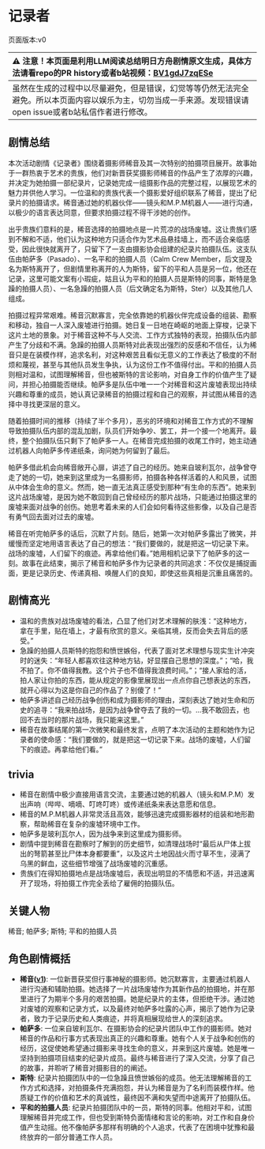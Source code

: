 # 记录者
页面版本:v0
 

| :warning: 注意！本页面是利用LLM阅读总结明日方舟剧情原文生成，具体方法请看repo的PR history或者b站视频：[BV1gdJ7zqESe](https://www.bilibili.com/video/BV1gdJ7zqESe/)         |
|:----------------------------|
| 虽然在生成的过程中以尽量避免，但是错误，幻觉等等仍然无法完全避免。所以本页面内容以娱乐为主，切勿当成一手来源。发现错误请open issue或者b站私信作者进行修改。|



## 剧情总结
本次活动剧情《记录者》围绕着摄影师稀音及其一次特别的拍摄项目展开。故事始于一群热衷于艺术的贵族，他们对新晋获奖摄影师稀音的作品产生了浓厚的兴趣，并决定为她拍摄一部纪录片，记录她完成一组摄影作品的完整过程，以展现艺术的魅力并供他人学习。一位温和的贵族代表一个摄影爱好组织联系了稀音，提出了纪录片的拍摄请求。稀音通过她的机器伙伴——镜头和M.P.M机器人——进行沟通，以极少的语言表达同意，但要求拍摄过程不得干涉她的创作。

出乎贵族们意料的是，稀音选择的拍摄地点是一片荒凉的战场废墟。这让贵族们感到不解和不适，他们认为这种地方只适合作为艺术品悬挂墙上，而不适合亲临感受，因此很快就离开了，只留下了一支由摄影协会组建的纪录片拍摄队伍。这支队伍由帕萨多（Pasado）、一名平和的拍摄人员（Calm Crew Member，后文提及名为斯特离开了，但剧情里称离开的人为斯特，留下的平和人员是另一位，他还在记录，这里可能文案有小瑕疵，姑且认为平和的拍摄人员是斯特的同事，斯特是急躁的拍摄人员）、一名急躁的拍摄人员（后文确定名为斯特，Ster）以及其他几人组成。

拍摄过程异常艰难。稀音沉默寡言，完全依靠她的机器伙伴完成设备的组装、勘察和移动，独自一人深入废墟进行拍摄。她日复一日地在崎岖的地面上穿梭，记录下这片土地的景象。对于稀音这种不与人交流、工作方式独特的表现，拍摄队伍内部产生了分歧和不满。急躁的拍摄人员斯特对此表现出强烈的反感和不信任，认为稀音只是在装模作样，追求名利，对这种艰苦且看似无意义的工作表达了极度的不耐烦和蔑视，甚至与其他队员发生争执，认为这份工作不值得付出。平和的拍摄人员则相对温和，试图理解稀音，但也被斯特的言论影响，对自身工作的价值产生了疑问，并担心拍摄能否继续。帕萨多是队伍中唯一一个对稀音和这片废墟表现出持续兴趣和尊重的成员，她认真记录稀音的拍摄过程和自己的观察，并试图从稀音的选择中寻找更深层的意义。

随着拍摄时间的推移（持续了半个多月），恶劣的环境和对稀音工作方式的不理解导致拍摄队伍内部的混乱加剧，队员们开始争吵、罢工，并一个接一个地离开。最终，整个拍摄队伍只剩下了帕萨多一人。在稀音完成拍摄的收尾工作时，她主动通过机器人向帕萨多传递纸条，询问她为何留到了最后。

帕萨多借此机会向稀音敞开心扉，讲述了自己的经历。她来自玻利瓦尔，战争曾夺走了她的一切，她来到这里成为一名摄影师，拍摄各种各样活着的人和风景，试图从中体会生命的意义。然而，她一直无法真正感受到那种“有生命的东西”。她来到这片战场废墟，是因为她不敢回到自己曾经经历的那片战场，只能通过拍摄这里的废墟来面对战争的创伤。她思考着未来的人们会如何看待这些影像，以及自己是否有勇气回去面对过去的废墟。

稀音在听完帕萨多的话后，沉默了片刻。随后，她第一次对帕萨多露出了微笑，并缓慢而坚定地用语言表达了自己的想法：“我们要做的，就是把这一切记录下来。战场的废墟，人们留下的痕迹。再拿给他们看。”她用相机记录下了帕萨多的这一刻。故事在此结束，揭示了稀音和帕萨多作为记录者的共同追求：不仅仅是捕捉画面，更是记录历史、传递真相、唤醒人们的良知，即使这些真相是沉重且痛苦的。
## 剧情高光
*   温和的贵族对战场废墟的看法，凸显了他们对艺术理解的肤浅：“这种地方，拿在手里，贴在墙上，才最有欣赏的意义。亲临其境，反而会失去背后的感受。”
*   急躁的拍摄人员斯特的抱怨和愤世嫉俗，代表了面对艺术理想与现实生计冲突时的迷失：“年轻人都喜欢往这种地方钻，好显摆自己思想的深度。”；“哈，我不拍了。你不值得我教。这个片子也不值得我浪费时间。”；“接人家给的活，拍人家让你拍的东西，能从规定的影像里展现出一点点你自己想表达的东西，就开心得以为这是你自己的作品了？别傻了！”
*   帕萨多讲述自己经历战争创伤和成为摄影师的理由，深刻表达了她对生命和历史的追寻：“我来拍战场，是因为战争曾夺去了我的一切。...我不敢回去，也回不去当时的那片战场，我只能来这里。”
*   稀音在故事结尾的第一次微笑和最终发言，点明了本次活动的主题和她作为记录者的使命感：“我们要做的，就是把这一切记录下来。战场的废墟，人们留下的痕迹。再拿给他们看。”
## trivia
*   稀音在剧情中极少直接用语言交流，主要通过她的机器人（镜头和M.P.M）发出声响（哔哔、嘀嘀、叮咚叮咚）或传递纸条来表达意愿和信息。
*   稀音的M.P.M机器人非常灵活且高效，能够迅速完成摄影器材的组装和地形勘察，帮助稀音在复杂的废墟环境中工作。
*   帕萨多是玻利瓦尔人，因为战争来到这里成为摄影师。
*   剧情中提到稀音在勘察时了解到的历史细节，如清理战场时“最后从尸体上拔出的弩箭甚至比尸体本身都要重”，以及这片土地因战火而寸草不生，浸满了乌黑的鲜血，这些细节增强了战场废墟的沉重感。
*   贵族们在得知拍摄地点是战场废墟后，表现出明显的不情愿和不适，并迅速离开了现场，将拍摄工作完全丢给了雇佣的拍摄队伍。
## 关键人物
稀音; 帕萨多; 斯特; 平和的拍摄人员
## 角色剧情概括
-   **稀音([v1](../chars/char_336_folivo.md))**: 一位新晋获奖但行事神秘的摄影师。她沉默寡言，主要通过机器人进行沟通和辅助拍摄。她选择了一片战场废墟作为其新作品的拍摄地，并在那里进行了为期半个多月的艰苦拍摄。她是纪录片的主体，但拒绝干涉。通过她对废墟的观察和记录方式，以及最终对帕萨多吐露的心声，揭示了她作为记录者，致力于记录历史和人类痕迹，并将真相展现给世人的深刻追求。
-   **帕萨多**: 一位来自玻利瓦尔、在摄影协会的纪录片团队中工作的摄影师。她对稀音的作品和行事方式表现出真正的兴趣和尊重。她有个人关于战争和创伤的经历，这促使她希望通过摄影来寻找生命的意义，并来到这片废墟。她是唯一坚持到拍摄项目结束的纪录片成员。最终与稀音进行了深入交流，分享了自己的故事，并聆听了稀音对摄影目的的阐述。
-   **斯特**: 纪录片拍摄团队中的一位急躁且愤世嫉俗的成员。他无法理解稀音的工作方式和选择，对拍摄条件充满抱怨，并认为稀音是为了名利而装模作样。他质疑工作的价值和艺术的真诚性，最终因不满和失望而中途离开了拍摄队伍。
-   **平和的拍摄人员**: 纪录片拍摄团队中的一员，斯特的同事。他相对平和，试图理解稀音并完成工作，但也受到斯特负面情绪和言论的影响，对工作和自身价值产生动摇。他不像帕萨多那样有明确的个人追求，代表了在困境中犹豫和最终放弃的一部分普通工作人员。